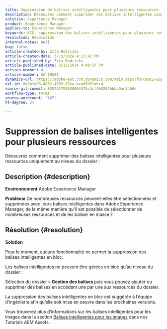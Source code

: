 ```yaml
---
title: Suppression de balises intelligentes pour plusieurs ressources
description: Découvrez comment supprimer des balises intelligentes pour plusieurs ressources
solution: Experience Manager
product: Experience Manager
applies-to: Experience Manager
keywords: KCS, suppression des balises intelligentes pour plusieurs ressources, AEM, Adobe Experience Manager, FAQ
resolution: Resolution
internal-notes: null
bug: false
article-created-by: Zita Rodricks
article-created-date: 3/13/2024 4:11:42 PM
article-published-by: Zita Rodricks
article-published-date: 3/13/2024 4:49:37 PM
version-number: 4
article-number: KA-19581
dynamics-url: https://adobe-ent.crm.dynamics.com/main.aspx?forceUCI=1&pagetype=entityrecord&etn=knowledgearticle&id=6bb69f5b-54e1-ee11-904d-6045bd0065b6
exl-id: 8a9bfa98-4862-4783-87ea-bea65d91abc4
source-git-commit: 835732791640004475c3cf468262bbbc9ac34b9e
workflow-type: tm+mt
source-wordcount: '167'
ht-degree: 2%

---
```


# Suppression de balises intelligentes pour plusieurs ressources


Découvrez comment supprimer des balises intelligentes pour plusieurs ressources uniquement au niveau du dossier :

## Description {#description}


<b>Environnement</b>
Adobe Experience Manager

<b>Problème</b>
De nombreuses ressources peuvent-elles être sélectionnées et supprimées avec leurs balises intelligentes dans Adobe Experience Manager, de la même manière qu’il est possible de sélectionner de nombreuses ressources et de les baliser en masse ?


## Résolution {#resolution}


<b>Solution</b>

Pour le moment, aucune fonctionnalité ne permet la suppression des balises intelligentes en bloc.

Les balises intelligentes ne peuvent être gérées en bloc qu’au niveau du dossier :

Sélection du dossier `>`  <b>Gestion des balises </b>puis vous pouvez ajouter ou supprimer des balises en accédant une par une aux ressources du dossier.

La suppression des balises intelligentes en bloc est suggérée à l’équipe d’ingénierie afin qu’elle soit mise en oeuvre dans les prochaines versions.

Vous trouverez plus d’informations sur les balises intelligentes pour les images dans la section [Balises intelligentes pour les images](https://experienceleague.adobe.com/docs/experience-manager-learn/assets/metadata/image-smart-tags.html?lang=fr) dans nos Tutorials AEM Assets.
